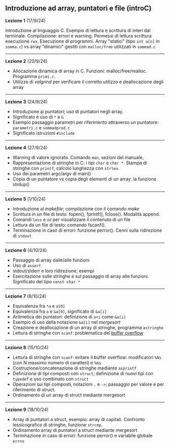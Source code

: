 ##  Introduzione ad array, puntatori e file (introC)


**Lezione 1** (17/9/24)

Introduzione al linguaggio C. Esempio di lettura e scrittura di interi dal terminale. Compilazione: errori e warning. Permessi di lettura scrittura esecuzione `rwx`. Esecuzione di programmi. Array "statici" (tipo `int a[n]` in `somma.c`) vs array "dinamici" gestiti con `malloc/free` utilizzati in `sommad.c`

-----------------------

**Lezione 2** (20/9/24)

* Allocazione dinamica di array in C. Funzioni: malloc/free/realloc. Programma `primi.c`.
* Utilizzo di *valgrind* per verificare il corretto utilizzo e deallocazione degli array

-------

**Lezione 3** (24/9/24)

* Introduzione ai puntatori; uso di puntatori negli array.
* Significato e uso di `*` e `&`
* Esempio passaggio parametri per riferimento attraverso un puntatore: `parametri.c` e `sommadprod.c`
* Significato istruzioni `#include`

-------

**Lezione 4** (27/9/24)

* Warning di valore ignorato. Comando `man`, sezioni del manuale, 
* Rappresentazione di stringhe in C: i tipi `char` e `char *`. Stampa di stringhe con `printf`, calcolo lunghezza con `strlen`. 
* Uso dei parametri argc/argv di main()
* Copia di un puntatore vs copia degli elementi di un array: la funzione strdup()


-------

**Lezione 5** (1/10/24)

* Introduzione al *makefile*; compilazione con il comando *make*
* Scrittura in un file di testo: fopen(), fprintf(), fclose(). Modalità append.
* Comandi `less` e `od` per visualizzare il contenuto di un file
* Lettura da un file di testo: comando fscanf().  
* Terminazione in caso di errori: funzione perror(). Cenni sulla ridirezione di `stdout`

-------

**Lezione 6** (4/10/24)

* Passaggio di array dalle/alle funzioni
* Uso di `assert`
* stdout/stderr e loro ridirezione; esempi
* Esercitazione sulle stringhe e sul passaggio di array alle funzioni. Significato del tipo `const char *`


-------


**Lezione 7** (8/10/24)


* Equivalenza fra `*a` e `a[0]`
* Equivalenza fra `a` e `&a[0]`, significato di `&a[i]`
* Aritmetica dei puntatori: definizione di `a+i` come `&a[i]`
* Esempio di uso della notazione `&a[i]` nel *mergesort*
* Creazione e deallocazione di un array di stringhe, programma `astringhe`
* Lettura di stringhe con `scanf`:  problematica del [buffer overflow](https://en.wikipedia.org/wiki/Buffer_overflow)

----

**Lezione 8** (15/10/24)


* Lettura di stringhe con `scanf`: evitare il buffer overflow: modificatori `%Ns` (con N massimo numero di caratteri) e `%ms`
* Costruzione/concatenazione di stringhe mediante `asprintf` 
* Definizione di tipi composti con `struct`; definizione di nuovi tipi con `typedef` e uso combinato con `struct`
* Operazioni sui tipi composti, notazioni `.` e  `->`; passaggio per valore e per riferimento di struct. 
* Ordinamento di un array di struct mediante mergesort



----

**Lezione 9** (18/10/24)

* Array di puntatori a struct, esempio: array di capitali. Confronto lessicografico di stringhe, funzione `strcmp`.
* Ordinamento array di puntatori a struct mediante mergesort
* Terminazione in caso di errori: funzione perror() e variabile globale `errno`
